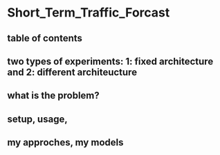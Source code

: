 # Short_Term_Traffic_Forcast
## table of contents
## two types of experiments: 1: fixed architecture and 2: different architeucture
## what is the problem?
## setup, usage,
## my approches, my models


